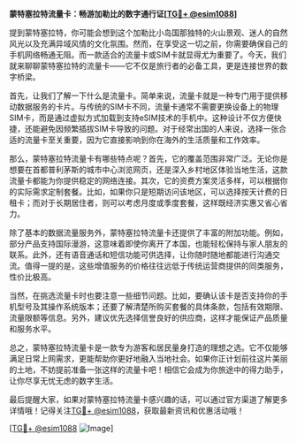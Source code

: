 **蒙特塞拉特流量卡：畅游加勒比的数字通行证[[TG💪+ @esim1088](https://t.me/s/esim1088)]**

提到蒙特塞拉特，你可能会想到这个加勒比小岛国那独特的火山景观、迷人的自然风光以及充满异域风情的文化氛围。然而，在享受这一切之前，你需要确保自己的手机网络畅通无阻。而一款适合的流量卡或SIM卡就显得尤为重要了。今天，我们就来聊聊蒙特塞拉特的流量卡——它不仅是旅行者的必备工具，更是连接世界的数字桥梁。

首先，让我们了解一下什么是流量卡。简单来说，流量卡就是一种专门用于提供移动数据服务的卡片。与传统的SIM卡不同，流量卡通常不需要更换设备上的物理SIM卡，而是通过虚拟方式加载到支持eSIM技术的手机中。这种设计不仅方便快捷，还能避免因频繁插拔SIM卡导致的问题。对于经常出国的人来说，选择一张合适的流量卡至关重要，因为它直接影响到你在海外的生活质量和工作效率。

那么，蒙特塞拉特流量卡有哪些特点呢？首先，它的覆盖范围非常广泛。无论你是想要在首都普利茅斯的城市中心浏览网页，还是深入乡村地区体验当地生活，这款流量卡都能为你提供稳定的网络连接。其次，它的资费方案灵活多样，可以根据你的实际需求定制套餐。比如，如果你只是短期访问该地区，可以选择按天计费的日租卡；而对于长期居住者，则可以考虑月度或季度套餐，这样既经济实惠又省心省力。

除了基本的数据流量服务外，蒙特塞拉特流量卡还提供了丰富的附加功能。例如，部分产品支持国际漫游，这意味着即使你离开了本国，也能轻松保持与家人朋友的联系。此外，还有语音通话和短信功能可供选择，让你随时随地都能进行沟通交流。值得一提的是，这些增值服务的价格往往远低于传统运营商提供的同类服务，性价比极高。

当然，在挑选流量卡时也要注意一些细节问题。比如，要确认该卡是否支持你的手机型号及其操作系统版本；还要了解清楚所购买套餐的具体条款，包括有效期限、流量限额等信息。另外，建议优先选择信誉良好的供应商，这样才能保证产品质量和服务水平。

总之，蒙特塞拉特流量卡是一款专为游客和居民量身打造的理想之选。它不仅能够满足日常上网需求，更能帮助你更好地融入当地社会。如果你正计划前往这片美丽的土地，不妨提前准备一张这样的流量卡吧！相信它会成为你旅途中的得力助手，让你尽享无忧无虑的数字生活。

最后提醒大家，如果对蒙特塞拉特流量卡感兴趣的话，可以通过官方渠道了解更多详情哦！记得关注[TG💪+ @esim1088](https://t.me/s/esim1088)，获取最新资讯和优惠活动哦！

[[TG💪+ @esim1088](https://t.me/s/esim1088) ![Image](https://i.postimg.cc/4NQfJmqS/Snipaste-2025-05-13-00-14-12.png)]